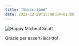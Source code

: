 ```yaml
---
title: "Subscribed"
date: 2022-12-28T15:48:04+01:00
---
```


![Happy Micheal Scott](/img/subscribed.gif)

Grazie per esserti iscritto!
